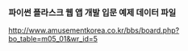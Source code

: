 ### 파이썬 플라스크 웹 앱 개발 입문 예제 데이터 파일

http://www.amusementkorea.co.kr/bbs/board.php?bo_table=m05_01&wr_id=5


